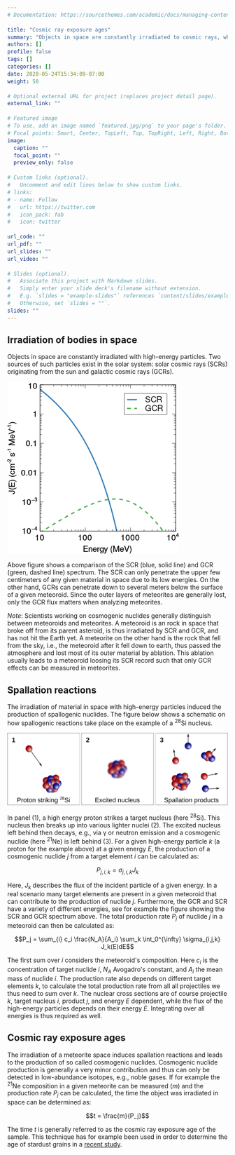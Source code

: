 ```yaml
---
# Documentation: https://sourcethemes.com/academic/docs/managing-content/

title: "Cosmic ray exposure ages"
summary: "Objects in space are constantly irradiated to cosmic rays, which induce nuclear reactions. Measuring these reactions allows the determination of the cosmic ray exposure ages for meteorites and stardust grains."
authors: []
profile: false
tags: []
categories: []
date: 2020-05-24T15:34:09-07:00
weight: 50

# Optional external URL for project (replaces project detail page).
external_link: ""

# Featured image
# To use, add an image named `featured.jpg/png` to your page's folder.
# Focal points: Smart, Center, TopLeft, Top, TopRight, Left, Right, BottomLeft, Bottom, BottomRight.
image:
  caption: ""
  focal_point: ""
  preview_only: false

# Custom links (optional).
#   Uncomment and edit lines below to show custom links.
# links:
# - name: Follow
#   url: https://twitter.com
#   icon_pack: fab
#   icon: twitter

url_code: ""
url_pdf: ""
url_slides: ""
url_video: ""

# Slides (optional).
#   Associate this project with Markdown slides.
#   Simply enter your slide deck's filename without extension.
#   E.g. `slides = "example-slides"` references `content/slides/example-slides.md`.
#   Otherwise, set `slides = ""`.
slides: ""
---
```


## Irradiation of bodies in space

Objects in space are constantly irradiated with high-energy particles. Two sources of such particles exist in the solar system: solar cosmic rays (SCRs) originating from the sun and galactic cosmic rays (GCRs).

![SCR and GCR Spectrum](/img/projects/cosnucs/scr_gcr.png)

Above figure shows a comparison of the SCR (blue, solid line) and GCR (green, dashed line) spectrum. The SCR can only penetrate the upper few centimeters of any given material in space due to its low energies. On the other hand, GCRs can penetrate down to several meters below the surface of a given meteoroid. Since the outer layers of meteorites are generally lost, only the GCR flux matters when analyzing meteorites.

*Note*: Scientists working on cosmogenic nuclides generally distinguish between meteoroids and meteorites. A meteoroid is an rock in space that broke off from its parent asteroid, is thus irradiated by SCR and GCR, and has not hit the Earth yet. A meteorite on the other hand is the rock that fell from the sky, i.e., the meteoroid after it fell down to earth, thus passed the atmosphere and lost most of its outer material by ablation. This ablation usually leads to a meteoroid loosing its SCR record such that only GCR effects can be measured in meteorites.

## Spallation reactions

The irradiation of material in space with high-energy particles induced the production of spallogenic nuclides. The figure below shows a schematic on how spallogenic reactions take place on the example of a <sup>28</sup>Si nucleus. 

![Spallation Schematic](/img/projects/cosnucs/spallation_schematic.png)

In panel (1), a high energy proton strikes a target nucleus (here <sup>28</sup>Si). This nucleus then breaks up
into various lighter nuclei (2). The excited nucleus left behind then decays, e.g., via γ or
neutron emission and a cosmogenic nuclide (here <sup>21</sup>Ne) is left behind (3).
For a given high-energy particle *k* (a proton for the example above) at a given energy *E*, the production of a cosmogenic nuclide *j* from a target element *i* can be calculated as:

$$P_{j,i,k} = \sigma_{j,i,k} J_k$$

Here, *J<sub>k</sub>* describes the flux of the incident particle of a given energy. In a real scenario many target elements are present in a given meteoroid that can contribute to the production of nuclide *j*. Furthermore, the GCR and SCR have a variety of different energies, see for example the figure showing the SCR and GCR spectrum above. The total production rate *P<sub>j</sub>* of nuclide *j* in a meteoroid can then be calculated as:

$$P_j = \sum_{i} c_i \frac{N_A}{A_i} \sum_k \int_0^{\infty} \sigma_{i,j,k} J_k(E)dE$$

The first sum over *i* considers the meteoroid's composition. Here *c<sub>i</sub>* is the concentration of target nuclide *i*, *N<sub>A</sub>* Avogadro's constant, and *A<sub>i</sub>* the mean mass of nuclide *i*. The production rate also depends on different target elements *k*, to calculate the total production rate from all all projectiles we thus need to sum over *k*. The nuclear cross sections are of course projectile *k*, target nucleus *i*, product *j*, and energy *E* dependent, while the flux of the high-energy particles depends on their energy *E*. Integrating over all energies is thus required as well.

## Cosmic ray exposure ages

The irradiation of a meteorite space induces spallation reactions and leads to the production of so called cosmogenic nuclides. Cosmogenic nuclide production is generally a very minor contribution and thus can only be detected in low-abundance isotopes, e.g., noble gases. If for example the <sup>21</sup>Ne composition in a given meteorite can be measured (*m*) and the production rate *P<sub>j</sub>* can be calculated, the time the object was irradiated in space can be determined as:

$$t = \frac{m}{P_j}$$

The time *t* is generally referred to as the cosmic ray exposure age of the sample. This technique has for example been used in order to determine the age of stardust grains in a <a href="https://doi.org/10.1073/pnas.1904573117" target="_blank">recent study</a>.